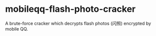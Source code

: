 # mobileqq-flash-photo-cracker
A brute-force cracker which decrypts flash photos (闪照) encrypted by mobile QQ.


